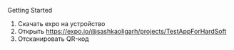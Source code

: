 Getting Started
1. Скачать expo на устройство 
2. Открыть https://expo.io/@sashkaoligarh/projects/TestAppForHardSoft
3. Отсканировать QR-код
